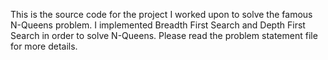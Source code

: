 This is the source code for the project I worked upon to solve the famous N-Queens problem. I implemented Breadth First Search and Depth First Search in order to solve N-Queens. Please read the problem statement file for more details.